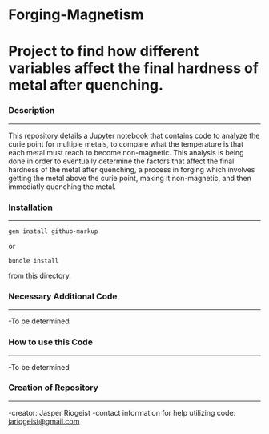 # Forging-Magnetism
Project to find how different variables affect the final hardness of metal after quenching.
=============

### Description
---------------
This repository details a Jupyter notebook that contains code to analyze the curie point for multiple metals, to compare what the temperature is that each metal must reach to become non-magnetic. This analysis is being done in order to eventually determine the factors that affect the final hardness of the metal after quenching, a process in forging which involves getting the metal above the curie point, making it non-magnetic, and then immediatly quenching the metal.

### Installation
----------------

```
gem install github-markup
```

or

```
bundle install
```

from this directory.

### Necessary Additional Code
-----------------------------
-To be determined

### How to use this Code
------------------------
-To be determined

### Creation of Repository
--------------------------
-creator: Jasper Riogeist
-contact information for help utilizing code: jariogeist@gmail.com
